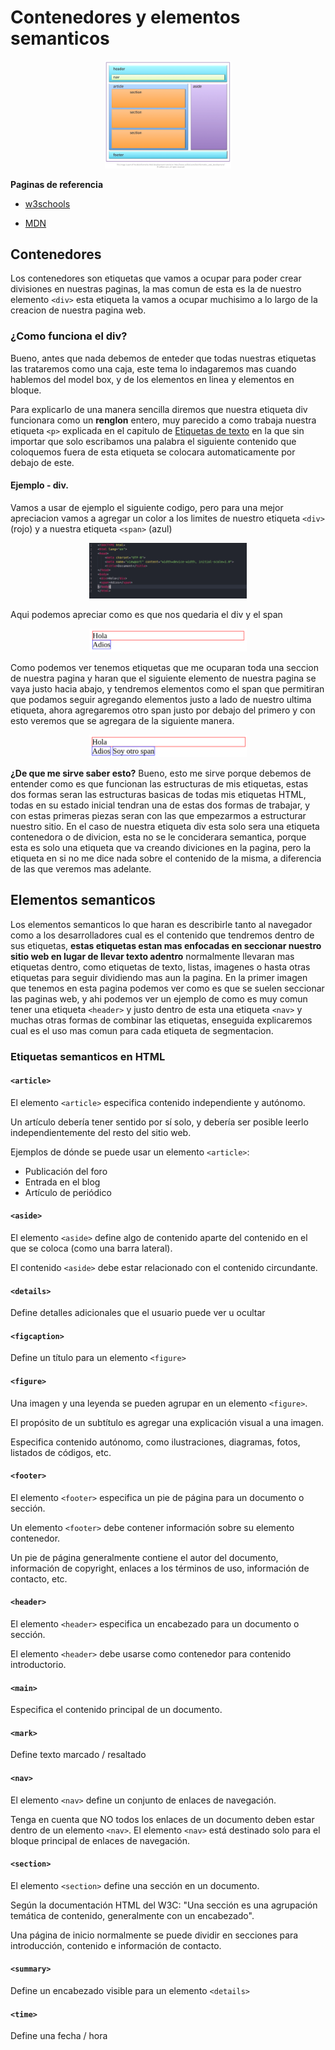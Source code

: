 # Contenedores y elementos semanticos

<div align="center">
    <img
    width="40%" 
    src="./img/secciones.png" 
    alt="Secciones"/>
</div>

**Paginas de referencia**

- [w3schools](https://www.w3schools.com/html/html5_semantic_elements.asp)

- [MDN](https://developer.mozilla.org/en-US/docs/Glossary/Semantics)

## Contenedores

Los contenedores son etiquetas que vamos a ocupar para poder crear divisiones en nuestras paginas, la mas comun de esta es la de nuestro elemento `<div>` esta etiqueta la vamos a ocupar muchisimo a lo largo de la creacion de nuestra pagina web.

### ¿Como funciona el div?

Bueno, antes que nada debemos de enteder que todas nuestras etiquetas las trataremos como una caja, este tema lo indagaremos mas cuando hablemos del model box, y de los elementos en linea y elementos en bloque.

Para explicarlo de una manera sencilla diremos que nuestra etiqueta div funcionara como un **renglon** entero, muy parecido a como trabaja nuestra etiqueta `<p>` explicada en el capitulo de [Etiquetas de texto](https://github.com/Code-School-Epic-Queen/Academy/blob/master/html/text.md) en la que sin importar que solo escribamos una palabra el siguiente contenido que coloquemos fuera de esta etiqueta se colocara automaticamente por debajo de este.

#### Ejemplo - div.

Vamos a usar de ejemplo el siguiente codigo, pero para una mejor apreciacion vamos a agregar un color a los limites de nuestro etiqueta `<div>` (rojo) y a nuestra etiqueta `<span>` (azul)

<div align="center">
    <img
    width="50%" 
    src="./img/ejemplo-div.png" 
    alt="Secciones"/>
</div>

Aqui podemos apreciar como es que nos quedaria el div y el span

<div align="center">
    <img
    width="50%" 
    src="./img/resultado-div.png" 
    alt="Secciones"/>
</div>

Como podemos ver tenemos etiquetas que me ocuparan toda una seccion de nuestra pagina y haran que el siguiente elemento de nuestra pagina se vaya justo hacia abajo, y tendremos elementos como el span que permitiran que podamos seguir agregando elementos justo a lado de nuestro ultima etiqueta, ahora agregaremos otro span justo por debajo del primero y con esto veremos que se agregara de la siguiente manera.

<div align="center">
    <img
    width="50%" 
    src="./img/resultado-div2.png" 
    alt="Secciones"/>
</div>

**¿De que me sirve saber esto?**
Bueno, esto me sirve porque debemos de entender como es que funcionan las estructuras de mis etiquetas, estas dos formas seran las estructuras basicas de todas mis etiquetas HTML, todas en su estado inicial tendran una de estas dos formas de trabajar, y con estas primeras piezas seran con las que empezarmos a estructurar nuestro sitio.
En el caso de nuestra etiqueta div esta solo sera una etiqueta contenedora o de divicion, esta no se le conciderara semantica, porque esta es solo una etiqueta que va creando diviciones en la pagina, pero la etiqueta en si no me dice nada sobre el contenido de la misma, a diferencia de las que veremos mas adelante.

## Elementos semanticos

Los elementos semanticos lo que haran es describirle tanto al navegador como a los desarrolladores cual es el contenido que tendremos dentro de sus etiquetas, **estas etiquetas estan mas enfocadas en seccionar nuestro sitio web en lugar de llevar texto adentro** normalmente llevaran mas etiquetas dentro, como etiquetas de texto, listas, imagenes o hasta otras etiquetas para seguir dividiendo mas aun la pagina.
En la primer imagen que tenemos en esta pagina podemos ver como es que se suelen seccionar las paginas web, y ahi podemos ver un ejemplo de como es muy comun tener una etiqueta `<header>` y justo dentro de esta una etiqueta `<nav>` y muchas otras formas de combinar las etiquetas, enseguida explicaremos cual es el uso mas comun para cada etiqueta de segmentacion.

### Etiquetas semanticos en HTML

#### `<article>`

El elemento `<article>` especifica contenido independiente y autónomo.

Un artículo debería tener sentido por sí solo, y debería ser posible leerlo independientemente del resto del sitio web.

Ejemplos de dónde se puede usar un elemento `<article>`:

- Publicación del foro
- Entrada en el blog
- Artículo de periódico

#### `<aside>`

El elemento `<aside>` define algo de contenido aparte del contenido en el que se coloca (como una barra lateral).

El contenido `<aside>` debe estar relacionado con el contenido circundante.

#### `<details>`

Define detalles adicionales que el usuario puede ver u ocultar

#### `<figcaption>`

Define un título para un elemento `<figure>`

#### `<figure>`

Una imagen y una leyenda se pueden agrupar en un elemento `<figure>`.

El propósito de un subtítulo es agregar una explicación visual a una imagen.

Especifica contenido autónomo, como ilustraciones, diagramas, fotos, listados de códigos, etc.

#### `<footer>`

El elemento `<footer>` especifica un pie de página para un documento o sección.

Un elemento `<footer>` debe contener información sobre su elemento contenedor.

Un pie de página generalmente contiene el autor del documento, información de copyright, enlaces a los términos de uso, información de contacto, etc.


#### `<header>`

El elemento `<header>` especifica un encabezado para un documento o sección.

El elemento `<header>` debe usarse como contenedor para contenido introductorio.


#### `<main>`

Especifica el contenido principal de un documento.

#### `<mark>`

Define texto marcado / resaltado

#### `<nav>`

El elemento `<nav>` define un conjunto de enlaces de navegación.

Tenga en cuenta que NO todos los enlaces de un documento deben estar dentro de un elemento `<nav>`. El elemento `<nav>` está destinado solo para el bloque principal de enlaces de navegación.

#### `<section>`

El elemento `<section>` define una sección en un documento.

Según la documentación HTML del W3C: "Una sección es una agrupación temática de contenido, generalmente con un encabezado".

Una página de inicio normalmente se puede dividir en secciones para introducción, contenido e información de contacto.

#### `<summary>`

Define un encabezado visible para un elemento `<details>`

#### `<time>`

Define una fecha / hora